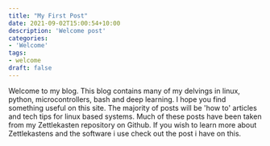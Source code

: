 ```yaml
---
title: "My First Post"
date: 2021-09-02T15:00:54+10:00
description: 'Welcome post'
categories: 
- 'Welcome'
tags:
- welcome
draft: false
---
```


Welcome to my blog. This blog contains many of my delvings in linux,
python, microcontrollers, bash and deep learning. I hope you find
something useful on this site. The majority of posts will be 'how to'
articles and tech tips for linux based systems. Much of these posts have
been taken from my Zettlekasten repository on Github. If you wish to
learn more about Zettlekastens and the software i use check out the post
i have on this. 

